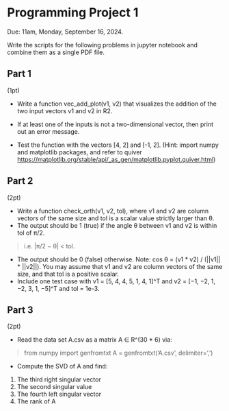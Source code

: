 # Programming Project 1
Due: 11am, Monday, September 16, 2024.

Write the scripts for the following problems in jupyter notebook and combine them as a single PDF file.

## Part 1
(1pt)
- Write a function vec_add_plot(v1, v2) that visualizes the addition of the two input vectors v1 and v2 in R2.
- If at least one of the inputs is not a two-dimensional vector, then print out an error message.

- Test the function with the vectors [4, 2] and [-1, 2].
(Hint: import numpy and matplotlib packages, and refer to quiver https://matplotlib.org/stable/api/_as_gen/matplotlib.pyplot.quiver.html)

## Part 2
(2pt)
- Write a function check_orth(v1, v2, tol), where v1 and v2 are column vectors of the same size and tol is a scalar value strictly larger than θ.
- The output should be 1 (true) if the angle θ between v1 and v2 is within tol of π/2.
> i.e. |π/2 − θ| < tol.
- The output should be 0 (false) otherwise.
Note: cos θ = (v1 * v2) / (||v1|| * ||v2||).
You may assume that v1 and v2 are column vectors of the same size, and that tol is a positive scalar.
- Include one test case with v1 = [5, 4, 4, 5, 1, 4, 1]^T and v2 = [−1, −2, 1, −2, 3, 1, −5]^T and tol = 1e-3.

## Part 3
(2pt)
- Read the data set A.csv as a matrix A ∈ R^(30 * 6) via:
> from numpy import genfromtxt
> A = genfromtxt(’A.csv’, delimiter=’,’)

- Compute the SVD of A and find:
1. The third right singular vector
2. The second singular value
3. The fourth left singular vector
4. The rank of A